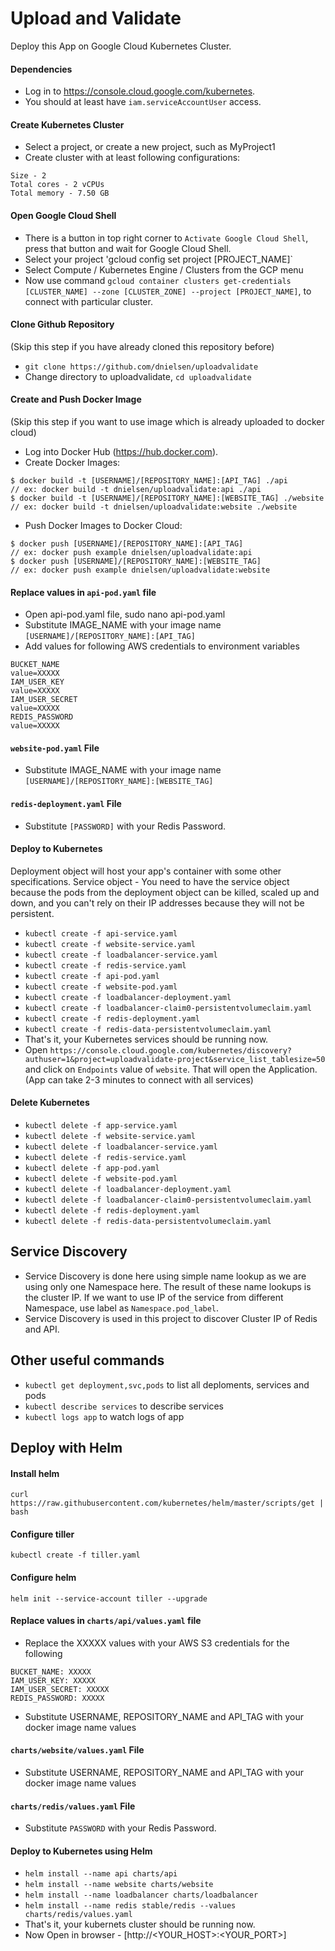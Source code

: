 # Upload and Validate
Deploy this App on Google Cloud Kubernetes Cluster.

#### Dependencies

- Log in to https://console.cloud.google.com/kubernetes.
- You should at least have `iam.serviceAccountUser` access.

#### Create Kubernetes Cluster

- Select a project, or create a new project, such as MyProject1
- Create cluster with at least following configurations:
```
Size - 2
Total cores - 2 vCPUs
Total memory - 7.50 GB
```

#### Open Google Cloud Shell

- There is a button in top right corner to `Activate Google Cloud Shell`, press that button and wait for Google Cloud Shell.
- Select your project 'gcloud config set project [PROJECT_NAME]`
- Select Compute / Kubernetes Engine / Clusters from the GCP menu
- Now use command `gcloud container clusters get-credentials [CLUSTER_NAME] --zone [CLUSTER_ZONE] --project [PROJECT_NAME]`, to connect with particular cluster.

#### Clone Github Repository
(Skip this step if you have already cloned this repository before)
- `git clone https://github.com/dnielsen/uploadvalidate`
- Change directory to uploadvalidate, `cd uploadvalidate`

#### Create and Push Docker Image
(Skip this step if you want to use image which is already uploaded to docker cloud)

- Log into Docker Hub (https://hub.docker.com).
- Create Docker Images:
```
$ docker build -t [USERNAME]/[REPOSITORY_NAME]:[API_TAG] ./api
// ex: docker build -t dnielsen/uploadvalidate:api ./api
$ docker build -t [USERNAME]/[REPOSITORY_NAME]:[WEBSITE_TAG] ./website
// ex: docker build -t dnielsen/uploadvalidate:website ./website
```
- Push Docker Images to Docker Cloud:
```
$ docker push [USERNAME]/[REPOSITORY_NAME]:[API_TAG]
// ex: docker push example dnielsen/uploadvalidate:api
$ docker push [USERNAME]/[REPOSITORY_NAME]:[WEBSITE_TAG]
// ex: docker push example dnielsen/uploadvalidate:website
```

#### Replace values in `api-pod.yaml` file

- Open api-pod.yaml file, sudo nano api-pod.yaml
- Substitute IMAGE_NAME with your image name ``[USERNAME]/[REPOSITORY_NAME]:[API_TAG]``
- Add values for following AWS credentials to environment variables
```
BUCKET_NAME
value=XXXXX
IAM_USER_KEY
value=XXXXX
IAM_USER_SECRET
value=XXXXX
REDIS_PASSWORD
value=XXXXX
```

#### `website-pod.yaml` File

- Substitute IMAGE_NAME with your image name `[USERNAME]/[REPOSITORY_NAME]:[WEBSITE_TAG]`

#### `redis-deployment.yaml` File

- Substitute `[PASSWORD]` with your Redis Password.

#### Deploy to Kubernetes

Deployment object will host your app's container with some other specifications. Service object - You need to have the service object because the pods from the deployment object can be killed, scaled up and down, and you can't rely on their IP addresses because they will not be persistent.
- `kubectl create -f api-service.yaml`
- `kubectl create -f website-service.yaml`
- `kubectl create -f loadbalancer-service.yaml`
- `kubectl create -f redis-service.yaml`
- `kubectl create -f api-pod.yaml`
- `kubectl create -f website-pod.yaml`
- `kubectl create -f loadbalancer-deployment.yaml`
- `kubectl create -f loadbalancer-claim0-persistentvolumeclaim.yaml`
- `kubectl create -f redis-deployment.yaml`
- `kubectl create -f redis-data-persistentvolumeclaim.yaml`
- That's it, your Kubernetes services should be running now.
- Open `https://console.cloud.google.com/kubernetes/discovery?authuser=1&project=uploadvalidate-project&service_list_tablesize=50` and click on `Endpoints` value of `website`. That will open the Application.
(App can take 2-3 minutes to connect with all services)

#### Delete Kubernetes

- `kubectl delete -f app-service.yaml`
- `kubectl delete -f website-service.yaml`
- `kubectl delete -f loadbalancer-service.yaml`
- `kubectl delete -f redis-service.yaml`
- `kubectl delete -f app-pod.yaml`
- `kubectl delete -f website-pod.yaml`
- `kubectl delete -f loadbalancer-deployment.yaml`
- `kubectl delete -f loadbalancer-claim0-persistentvolumeclaim.yaml`
- `kubectl delete -f redis-deployment.yaml`
- `kubectl delete -f redis-data-persistentvolumeclaim.yaml`

## Service Discovery

- Service Discovery is done here using simple name lookup as we are using only one Namespace here. The result of these name lookups is the cluster IP. If we want to use IP of the service from different Namespace, use label as `Namespace.pod_label`.
- Service Discovery is used in this project to discover Cluster IP of Redis and API.

## Other useful commands

- `kubectl get deployment,svc,pods` to list all deploments, services and pods
- `kubectl describe services` to describe services
- `kubectl logs app` to watch logs of app

## Deploy with Helm
#### Install helm

`curl https://raw.githubusercontent.com/kubernetes/helm/master/scripts/get | bash`

#### Configure tiller

`kubectl create -f tiller.yaml`

#### Configure helm

`helm init --service-account tiller --upgrade`

#### Replace values in `charts/api/values.yaml` file

- Replace the XXXXX values with your AWS S3 credentials for the following
```
BUCKET_NAME: XXXXX
IAM_USER_KEY: XXXXX
IAM_USER_SECRET: XXXXX
REDIS_PASSWORD: XXXXX
```
- Substitute USERNAME, REPOSITORY_NAME and API_TAG with your docker image name values

#### `charts/website/values.yaml` File

- Substitute USERNAME, REPOSITORY_NAME and API_TAG with your docker image name values

#### `charts/redis/values.yaml` File

- Substitute `PASSWORD` with your Redis Password.

#### Deploy to Kubernetes using Helm

- `helm install --name api charts/api`
- `helm install --name website charts/website`
- `helm install --name loadbalancer charts/loadbalancer`
- `helm install --name redis stable/redis --values charts/redis/values.yaml`
- That's it, your kubernets cluster should be running now.
- Now Open in browser - [http://<YOUR_HOST>:<YOUR_PORT>]
